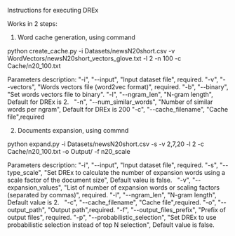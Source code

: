Instructions for executing DREx

Works in 2 steps:
1. Word cache generation, using command

python create_cache.py -i Datasets/newsN20short.csv -v WordVectors/newsN20short_vectors_glove.txt -l 2 -n 100 -c Cache/n20_100.txt

Parameters description:
    "-i", "--input", "Input dataset file", required.
    "-v", "--vectors", "Words vectors file (word2vec format)", required.
    "-b", "--binary", "Set words vectors file to binary".
    "-l", "--ngram_len", "N-gram length", Default for DREx is 2.
    "-n", "--num_similar_words", "Number of similar words per ngram", Default for DREx is 200
    "-c", "--cache_filename", "Cache file",required


2. Documents expansion, using commnd

python expand.py -i Datasets/newsN20short.csv -s -v 2,7,20 -l 2 -c Cache/n20_100.txt -o Output/ -f n20_scale

Parameters description:
    "-i", "--input", "Input dataset file", required.
    "-s", "--type_scale", "Set DREx to calculate the number of expansion words using a scale factor of the document size", Default valeu is false.
    "-v", "--expansion_values", "List of number of expansion words or scaling factors (separated by commas)", required.
    "-l", "--ngram_len", "N-gram length", Default value is 2.
    "-c", "--cache_filename", "Cache file",required.
    "-o", "--output_path", "Output path",required.
    "-f", "--output_files_prefix", "Prefix of output files", required.
    "-p", "--probabilistic_selection", "Set DREx to use probabilistic selection instead of top N selection", Default value is false.
